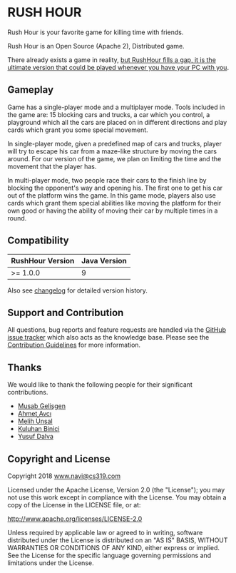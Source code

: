 RUSH HOUR
====

Rush Hour is your favorite game for killing time with friends.

Rush Hour is an Open Source (Apache 2), Distributed game.

There already exists a game in reality, [but RushHour fills a gap, it is the ultimate version that could be played whenever you have your PC with you](#).

Gameplay
------------
Game has a single-player mode and a multiplayer mode. Tools included in the game are: 15 blocking cars and trucks, a car which you control, a playground which all the cars are placed on in different directions and play cards which grant you some special movement.

In single-player mode, given a predefined map of cars and trucks, player will try to escape his car from a maze-like structure by moving the cars around. For our version of the game, we plan on limiting the time and the movement that the player has. 

In multi-player mode, two people race their cars to the finish line by blocking the opponent's way and opening his. The first one to get his car out of the platform wins the game. In this game mode, players also use cards which grant them special abilities like moving the platform for their own good or having the ability of moving their car by multiple times in a round.


Compatibility
------------
RushHour Version | Java Version
--- | ---
\>= 1.0.0 | 9

Also see [changelog](#) for detailed version history.


Support and Contribution
------------
All questions, bug reports and feature requests are handled via the [GitHub issue tracker](#) which also acts as the knowledge base. Please see the [Contribution Guidelines](#) for more information.


Thanks
---------------------

We would like to thank the following people for their significant contributions.
* [Musab Gelişgen](https://github.com/musabgelisgen)
* [Ahmet Avcı](https://github.com/ahmetavci07)
* [Melih Ünsal](https://github.com/melih1996)
* [Kuluhan Binici](https://github.com/kuluhan)
* [Yusuf Dalva](https://github.com/yusufdalva)      


Copyright and License
---------------------

Copyright 2018 www.navi@cs319.com

Licensed under the Apache License, Version 2.0 (the "License"); you may not use this work except in
compliance with the License. You may obtain a copy of the License in the LICENSE file, or at:

http://www.apache.org/licenses/LICENSE-2.0

Unless required by applicable law or agreed to in writing, software distributed under the License is
distributed on an "AS IS" BASIS, WITHOUT WARRANTIES OR CONDITIONS OF ANY KIND, either express or implied.
See the License for the specific language governing permissions and limitations under the License.
